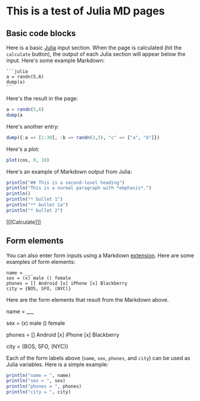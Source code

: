 # This is a test of Julia MD pages

## Basic code blocks

Here is a basic [Julia](http://www.julialang.org) input section. When the page is
calculated (hit the `calculate` button), the output of each Julia
section will appear below the input. Here's some example Markdown:

    ```julia
    a = randn(5,6)
    dump(a)
    ```
Here's the result in the page:

```julia
a = randn(5,6)
dump(a
```

Here's another entry:

```julia
dump({:a => [1:30], :b => randn(3,3), "c" => ["a", "b"]})
```
Here's a plot:

```julia
plot(cos, 0, 10)
```
Here's an example of Markdown output from Julia:

```julia
println("## This is a second-level heading")
println("This is a normal paragraph with *emphasis*.")
println()
println("* bullet 1")
println("** bullet 1a")
println("* bullet 2")
```


[[[Calculate]]]

## Form elements

You can also enter form inputs using a Markdown
[extension](https://github.com/brikis98/wmd). Here are some examples
of form elements:

```
name = ___
sex = (x) male () female
phones = [] Android [x] iPhone [x] Blackberry
city = {BOS, SFO, (NYC)}
```
Here are the form elements that result from the Markdown above.

name = ___

sex = (x) male () female

phones = [] Android [x] iPhone [x] Blackberry

city = {BOS, SFO, (NYC)}

Each of the form labels above (`name`, `sex`, `phones`, and `city`)
can be used as Julia variables. Here is a simple example:

```julia invisible result=html
println("name = ", name)
println("sex = ", sex)
println("phones = ", phones)
println("city = ", city)
```


